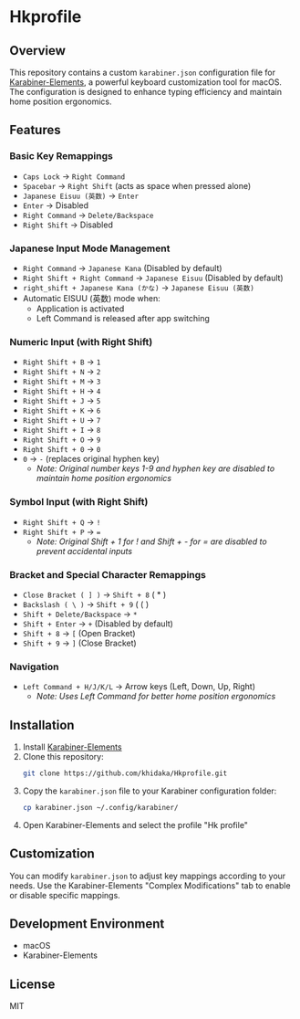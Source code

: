 # Hkprofile

## Overview
This repository contains a custom `karabiner.json` configuration file for [Karabiner-Elements](https://karabiner-elements.pqrs.org/), a powerful keyboard customization tool for macOS. The configuration is designed to enhance typing efficiency and maintain home position ergonomics.

## Features

### Basic Key Remappings
- `Caps Lock` → `Right Command`
- `Spacebar` → `Right Shift` (acts as space when pressed alone)
- `Japanese Eisuu (英数)` → `Enter`
- `Enter` → Disabled
- `Right Command` → `Delete/Backspace`
- `Right Shift` → Disabled

### Japanese Input Mode Management
- `Right Command` → `Japanese Kana` (Disabled by default)
- `Right Shift + Right Command` → `Japanese Eisuu` (Disabled by default)
- `right_shift + Japanese Kana (かな)` → `Japanese Eisuu (英数)`
- Automatic EISUU (英数) mode when:
  - Application is activated
  - Left Command is released after app switching

### Numeric Input (with Right Shift)
- `Right Shift + B` → `1`
- `Right Shift + N` → `2`
- `Right Shift + M` → `3`
- `Right Shift + H` → `4`
- `Right Shift + J` → `5`
- `Right Shift + K` → `6`
- `Right Shift + U` → `7`
- `Right Shift + I` → `8`
- `Right Shift + O` → `9`
- `Right Shift + 0` → `0`
- `0` → `-` (replaces original hyphen key)
  - *Note: Original number keys 1-9 and hyphen key are disabled to maintain home position ergonomics*

### Symbol Input (with Right Shift)
- `Right Shift + Q` → `!`
- `Right Shift + P` → `=`
  - *Note: Original Shift + 1 for ! and Shift + - for = are disabled to prevent accidental inputs*

### Bracket and Special Character Remappings
- `Close Bracket ( ] )` → `Shift + 8` ( * )
- `Backslash ( \ )` → `Shift + 9` ( ( )
- `Shift + Delete/Backspace` → `*`
- `Shift + Enter` → `+` (Disabled by default)
- `Shift + 8` → `[` (Open Bracket)
- `Shift + 9` → `]` (Close Bracket)

### Navigation
- `Left Command + H/J/K/L` → Arrow keys (Left, Down, Up, Right)
  - *Note: Uses Left Command for better home position ergonomics*

## Installation
1. Install [Karabiner-Elements](https://karabiner-elements.pqrs.org/)
2. Clone this repository:
   ```sh
   git clone https://github.com/khidaka/Hkprofile.git
   ```
3. Copy the `karabiner.json` file to your Karabiner configuration folder:
   ```sh
   cp karabiner.json ~/.config/karabiner/
   ```
4. Open Karabiner-Elements and select the profile "Hk profile"

## Customization
You can modify `karabiner.json` to adjust key mappings according to your needs. Use the Karabiner-Elements "Complex Modifications" tab to enable or disable specific mappings.

## Development Environment
- macOS
- Karabiner-Elements

## License
MIT

